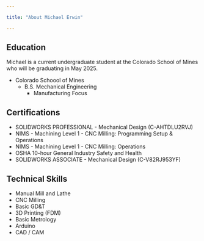 ```yaml
---

title: "About Michael Erwin"

---
```


## Education

Michael is a current undergraduate student at the Colorado School of Mines who will be graduating in May 2025.

* Colorado Schoool of Mines
  * B.S. Mechanical Engineering
    * Manufacturing Focus

## Certifications

* SOLIDWORKS PROFESSIONAL - Mechanical Design (C-AHTDLU2RVJ)
* NIMS - Machining Level 1 - CNC Milling: Programming Setup & Operations
* NIMS - Machining Level 1 - CNC Milling: Operations
* OSHA 10-hour General Industry Safety and Health
* SOLIDWORKS ASSOCIATE - Mechanical Design (C-V82RJ953YF)

## Technical Skills

* Manual Mill and Lathe
* CNC Milling
* Basic GD&T
* 3D Printing (FDM)
* Basic Metrology
* Arduino
* CAD / CAM


